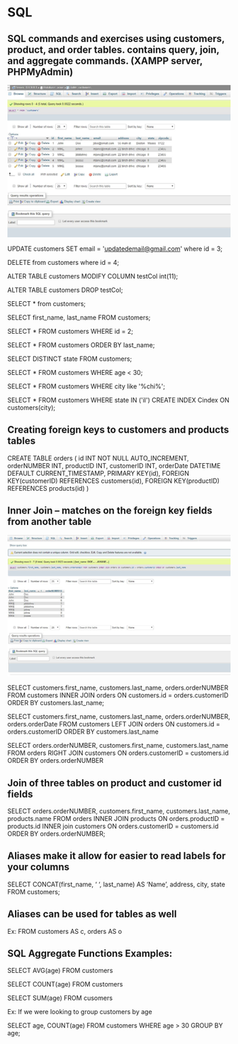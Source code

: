 # SQL
## SQL commands and exercises using customers, product, and order tables.  contains query, join, and aggregate commands.  (XAMPP server, PHPMyAdmin)


![](https://github.com/smandekar1/SQL/blob/master/images/customer_list.JPG)

UPDATE customers 
SET email = 'updatedemail@gmail.com' 
where id = 3;

DELETE from customers
where id = 4;

ALTER TABLE customers
MODIFY COLUMN testCol int(11);

ALTER TABLE customers 
DROP testCol;

SELECT * from customers;

SELECT first_name, last_name FROM customers;

SELECT * FROM customers WHERE id = 2;

SELECT * FROM customers ORDER BY last_name;

SELECT DISTINCT state FROM customers;

SELECT * FROM customers WHERE age < 30;

SELECT * FROM customers WHERE city like '%chi%';

SELECT * FROM customers WHERE state IN ('il')
CREATE INDEX Cindex ON customers(city);

## Creating foreign keys to customers and products tables 

CREATE TABLE orders ( id INT NOT NULL AUTO_INCREMENT, orderNUMBER INT, productID INT, customerID INT, orderDate DATETIME DEFAULT CURRENT_TIMESTAMP, PRIMARY KEY(id), FOREIGN KEY(customerID) REFERENCES customers(id), FOREIGN KEY(productID) REFERENCES products(id) )

## Inner Join – matches on the foreign key fields from another table 

![](https://github.com/smandekar1/SQL/blob/master/images/Inner_Join.JPG)

SELECT customers.first_name, customers.last_name, orders.orderNUMBER
FROM customers
INNER JOIN orders 
ON customers.id = orders.customerID
ORDER BY customers.last_name;

SELECT customers.first_name, customers.last_name, orders.orderNUMBER, orders.orderDate
FROM customers
LEFT JOIN orders ON customers.id = orders.customerID
ORDER BY customers.last_name

SELECT orders.orderNUMBER, customers.first_name, customers.last_name
FROM orders
RIGHT JOIN customers
ON orders.customerID = customers.id
ORDER BY orders.orderNUMBER


## Join of three tables on product and customer id fields

SELECT orders.orderNUMBER, customers.first_name, customers.last_name, products.name
FROM orders
	INNER JOIN products
    	ON orders.productID = products.id
    INNER join customers
    	ON orders.customerID = customers.id
ORDER BY orders.orderNUMBER;

## Aliases make it allow for easier to read labels for your columns

SELECT CONCAT(first_name, ‘ ‘, last_name) AS ‘Name’, address, city, state FROM customers;

## Aliases can be used for tables as well 

Ex: FROM customers AS c, orders AS o

## SQL Aggregate Functions Examples: 

SELECT AVG(age) FROM customers

SELECT COUNT(age) FROM customers

SELECT SUM(age) FROM cusomers 

Ex: If we were looking to group customers by age

SELECT age, COUNT(age) 
FROM customers 
WHERE age > 30
GROUP BY age;
